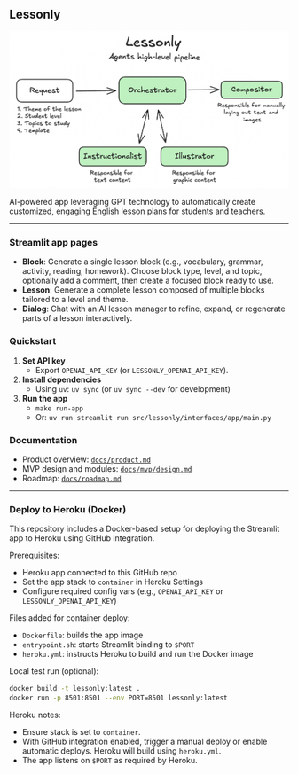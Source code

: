 ## Lessonly
![High-level design](docs/mvp/agent-high-level-design.png)

AI-powered app leveraging GPT technology to automatically create customized, engaging English lesson plans for students and teachers.

---

### Streamlit app pages

- **Block**: Generate a single lesson block (e.g., vocabulary, grammar, activity, reading, homework). Choose block type, level, and topic, optionally add a comment, then create a focused block ready to use.
- **Lesson**: Generate a complete lesson composed of multiple blocks tailored to a level and theme.
- **Dialog**: Chat with an AI lesson manager to refine, expand, or regenerate parts of a lesson interactively.

### Quickstart

1. **Set API key**
   - Export `OPENAI_API_KEY` (or `LESSONLY_OPENAI_API_KEY`).
2. **Install dependencies**
   - Using `uv`: `uv sync` (or `uv sync --dev` for development)
3. **Run the app**
   - `make run-app`
   - Or: `uv run streamlit run src/lessonly/interfaces/app/main.py`

### Documentation

- Product overview: [`docs/product.md`](docs/product.md)
- MVP design and modules: [`docs/mvp/design.md`](docs/mvp/design.md)
- Roadmap: [`docs/roadmap.md`](docs/roadmap.md)

---

### Deploy to Heroku (Docker)

This repository includes a Docker-based setup for deploying the Streamlit app to Heroku using GitHub integration.

Prerequisites:
- Heroku app connected to this GitHub repo
- Set the app stack to `container` in Heroku Settings
- Configure required config vars (e.g., `OPENAI_API_KEY` or `LESSONLY_OPENAI_API_KEY`)

Files added for container deploy:
- `Dockerfile`: builds the app image
- `entrypoint.sh`: starts Streamlit binding to `$PORT`
- `heroku.yml`: instructs Heroku to build and run the Docker image

Local test run (optional):

```bash
docker build -t lessonly:latest .
docker run -p 8501:8501 --env PORT=8501 lessonly:latest
```

Heroku notes:
- Ensure stack is set to `container`.
- With GitHub integration enabled, trigger a manual deploy or enable automatic deploys. Heroku will build using `heroku.yml`.
- The app listens on `$PORT` as required by Heroku.
